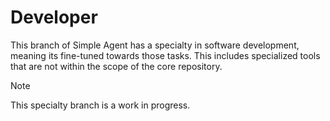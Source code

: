 # Developer

This branch of Simple Agent has a specialty in software development, meaning its fine-tuned towards those tasks. This includes specialized tools that are not within the scope of the core repository.

> [!note]
> This specialty branch is a work in progress.
